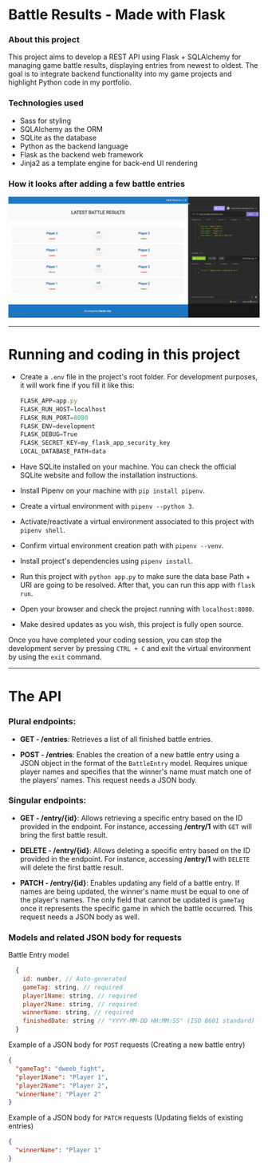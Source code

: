 # Battle Results - Made with Flask

### About this project

This project aims to develop a REST API using Flask + SQLAlchemy for managing game battle results, displaying entries from newest to oldest. The goal is to integrate backend functionality into my game projects and highlight Python code in my portfolio.

### Technologies used

* Sass for styling
* SQLAlchemy as the ORM
* SQLite as the database
* Python as the backend language
* Flask as the backend web framework
* Jinja2 as a template engine for back-end UI rendering

### How it looks after adding a few battle entries

![Print](prints/print.png)

---

# Running and coding in this project

* Create a `.env` file in the project's root folder. For development purposes, it will work fine if you fill it like this:

  ```js
  FLASK_APP=app.py
  FLASK_RUN_HOST=localhost
  FLASK_RUN_PORT=8080
  FLASK_ENV=development
  FLASK_DEBUG=True
  FLASK_SECRET_KEY=my_flask_app_security_key
  LOCAL_DATABASE_PATH=data
  ```

* Have SQLite installed on your machine. You can check the official SQLite website and follow the installation instructions.
* Install Pipenv on your machine with `pip install pipenv`.
* Create a virtual environment with `pipenv --python 3`.
* Activate/reactivate a virtual environment associated to this project with `pipenv shell`.
* Confirm virtual environment creation path with `pipenv --venv`.
* Install project's dependencies using `pipenv install`.
* Run this project with `python app.py` to make sure the data base Path + URI are going to be resolved. After that, you can run this app with `flask run`.
* Open your browser and check the project running with `localhost:8080`.
* Make desired updates as you wish, this project is fully open source.

Once you have completed your coding session, you can stop the development server by pressing `CTRL + C` and exit the virtual environment by using the `exit` command.

---

# The API

### Plural endpoints:

- **GET - /entries**: Retrieves a list of all finished battle entries.
  
- **POST - /entries**: Enables the creation of a new battle entry using a JSON object in the format of the `BattleEntry` model. Requires unique player names and specifies that the winner's name must match one of the players' names. This request needs a JSON body.

### Singular endpoints:

- **GET - /entry/{id}**: Allows retrieving a specific entry based on the ID provided in the endpoint. For instance, accessing __/entry/1__ with `GET` will bring the first battle result.

- **DELETE - /entry/{id}**: Allows deleting a specific entry based on the ID provided in the endpoint. For instance, accessing __/entry/1__ with `DELETE` will delete the first battle result.

- **PATCH - /entry/{id}**: Enables updating any field of a battle entry. If names are being updated, the winner's name must be equal to one of the player's names. The only field that cannot be updated is `gameTag` once it represents the specific game in which the battle occurred. This request needs a JSON body as well.

### Models and related JSON body for requests

Battle Entry model

```js
  {
    id: number, // Auto-generated
    gameTag: string, // required
    player1Name: string, // required
    player2Name: string, // required
    winnerName: string, // required
    finishedDate: string // "YYYY-MM-DD HH:MM:SS" (ISO 8601 standard) - Optional
  }
```

Example of a JSON body for `POST` requests (Creating a new battle entry)

```json
{
  "gameTag": "dweeb_fight",
  "player1Name": "Player 1",
  "player2Name": "Player 2",
  "winnerName": "Player 2"
}
```

Example of a JSON body for `PATCH` requests (Updating fields of existing entries)

```json
{
  "winnerName": "Player 1"
}
```

